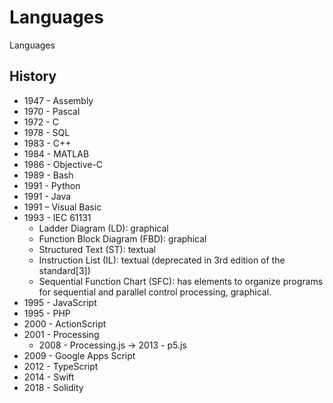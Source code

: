 # Languages
Languages

## History
- 1947 - Assembly 
- 1970 - Pascal
- 1972 - C
- 1978 - SQL 
- 1983 - C++
- 1984 - MATLAB
- 1986 - Objective-C
- 1989 - Bash
- 1991 - Python
- 1991 - Java
- 1991 – Visual Basic
- 1993 - IEC 61131
  - Ladder Diagram (LD): graphical
  - Function Block Diagram (FBD): graphical
  - Structured Text (ST): textual
  - Instruction List (IL): textual (deprecated in 3rd edition of the standard[3])
  - Sequential Function Chart (SFC): has elements to organize programs for sequential and parallel control processing, graphical.
- 1995 - JavaScript
- 1995 - PHP
- 2000 - ActionScript
- 2001 - Processing
  - 2008 - Processing.js -> 2013 - p5.js
- 2009 - Google Apps Script
- 2012 - TypeScript
- 2014 - Swift
- 2018 - Solidity
